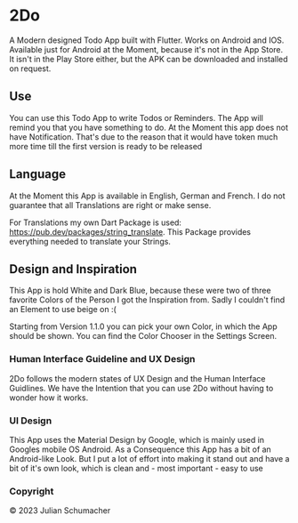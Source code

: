 # 2Do

A Modern designed Todo App built with Flutter.
Works on Android and IOS.
Available just for Android at the Moment, because it's not in the App Store.
It isn't in the Play Store either, but the APK can be downloaded and installed on request.


## Use

You can use this Todo App to write Todos or Reminders.
The App will remind you that you have something to do.
At the Moment this app does not have Notification. That's due to
the reason that it would have token much more time till the first version
is ready to be released


## Language

At the Moment this App is available in English, German and French.
I do not guarantee that all Translations are right or make sense.

For Translations my own Dart Package is used: https://pub.dev/packages/string_translate.
This Package provides everything needed to translate your Strings.


## Design and Inspiration

This App is hold White and Dark Blue, because these were two of 
three favorite Colors of the Person I got the Inspiration from.
Sadly I couldn't find an Element to use beige on :(

Starting from Version 1.1.0 you can pick your own Color, in which the
App should be shown. You can find the Color Chooser in the Settings Screen.


### Human Interface Guideline and UX Design

2Do follows the modern states of UX Design and the Human Interface Guidlines.
We have the Intention that you can use 2Do without having to wonder how it works.


### UI Design
This App uses the Material Design by Google, which is mainly used in
Googles mobile OS Android. 
As a Consequence this App has a bit of an Android-like Look.
But I put a lot of effort into making it stand out and have a bit of it's own look, which is clean and - most important - easy to use





### Copyright
© 2023 Julian Schumacher
